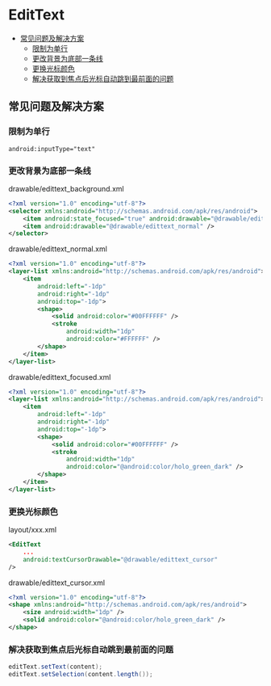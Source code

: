 # EditText


<!-- vim-markdown-toc GFM -->
* [常见问题及解决方案](#常见问题及解决方案)
    * [限制为单行](#限制为单行)
    * [更改背景为底部一条线](#更改背景为底部一条线)
    * [更换光标颜色](#更换光标颜色)
    * [解决获取到焦点后光标自动跳到最前面的问题](#解决获取到焦点后光标自动跳到最前面的问题)

<!-- vim-markdown-toc -->

## 常见问题及解决方案

### 限制为单行

`android:inputType="text"`

### 更改背景为底部一条线

drawable/edittext_background.xml

```xml
<?xml version="1.0" encoding="utf-8"?>
<selector xmlns:android="http://schemas.android.com/apk/res/android">
    <item android:state_focused="true" android:drawable="@drawable/edittext_focused" />
    <item android:drawable="@drawable/edittext_normal" />
</selector>
```

drawable/edittext_normal.xml

```xml
<?xml version="1.0" encoding="utf-8"?>
<layer-list xmlns:android="http://schemas.android.com/apk/res/android">
    <item
        android:left="-1dp"
        android:right="-1dp"
        android:top="-1dp">
        <shape>
            <solid android:color="#00FFFFFF" />
            <stroke
                android:width="1dp"
                android:color="#FFFFFF" />
        </shape>
    </item>
</layer-list>
```

drawable/edittext_focused.xml

```xml
<?xml version="1.0" encoding="utf-8"?>
<layer-list xmlns:android="http://schemas.android.com/apk/res/android">
    <item
        android:left="-1dp"
        android:right="-1dp"
        android:top="-1dp">
        <shape>
            <solid android:color="#00FFFFFF" />
            <stroke
                android:width="1dp"
                android:color="@android:color/holo_green_dark" />
        </shape>
    </item>
</layer-list>
```

### 更换光标颜色


layout/xxx.xml

```xml
<EditText
    ...
    android:textCursorDrawable="@drawable/edittext_cursor"
/>
```

drawable/edittext_cursor.xml

```xml
<?xml version="1.0" encoding="utf-8"?>
<shape xmlns:android="http://schemas.android.com/apk/res/android">
    <size android:width="1dp" />
    <solid android:color="@android:color/holo_green_dark" />
</shape>
```

### 解决获取到焦点后光标自动跳到最前面的问题

```java
editText.setText(content);
editText.setSelection(content.length());
```
